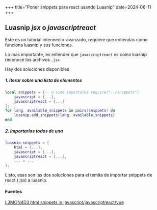 +++
title="Poner snippets para react usando Luasnip"
date=2024-06-11
+++

## Luasnip *jsx* o *javascriptreact*
Este es un tutorial intermedio-avanzado, requiere que entiendas como funciona luasnip
y sus funciones.

Lo mas importante, es entender que `javascriptreact` es como luasnip reconoce los archivos `.jsx`

Hay dos soluciones disponibles

##### 1. Iterar sobre una lista de elementos
```lua
local snippets = {-- o sinó importalos require("../snippets")
    javascript = {...},
    javascriptreact = {...}
};
for lang, available_snippets in pairs(snippets) do
    luasnip.add_snippets(lang, available_snippets)
end
```

##### 2. Importarlos todos de una
```lua
luasnip.snippets = {
    html = {...},
    javascript = {...},
    javascriptreact = {...},
    ... = ...
};
```

Listo, esas son las dos soluciones para el temita de importar snippets de react (.jsx) a luasnip.
#### Fuentes
[L3MON4D3 html snippets in javascript/javascriptreact/vue](https://github.com/L3MON4D3/LuaSnip/issues/132)
